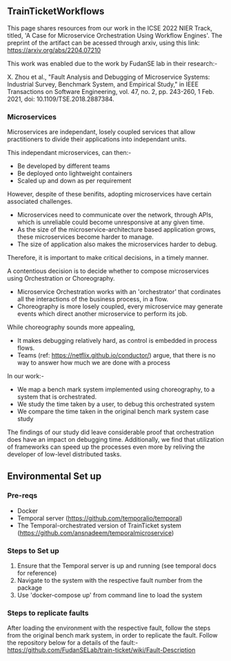## TrainTicketWorkflows

This page shares resources from our work in the ICSE 2022 NIER Track, titled, 'A Case for Microservice Orchestration Using Workflow Engines'. The preprint of the artifact can be acessed through arxiv, using this link: https://arxiv.org/abs/2204.07210

This work was enabled due to the work by FudanSE lab in their research:-

X. Zhou et al., "Fault Analysis and Debugging of Microservice Systems: Industrial Survey, Benchmark System, and Empirical Study," in IEEE Transactions on Software Engineering, vol. 47, no. 2, pp. 243-260, 1 Feb. 2021, doi: 10.1109/TSE.2018.2887384.

### Microservices

Microservices are independant, losely coupled services that allow practitioners to divide their applications into independant units.

This independant microservices, can then:-
- Be developed by different teams
- Be deployed onto lightweight containers
- Scaled up and down as per requirement

However, despite of these benifits, adopting microservices have certain associated challenges.
- Microservices need to communicate over the network, through APIs, which is unreliable could become unresponsive at any given time.
- As the size of the microservice-architecture based application grows, these microservices become harder to manage.
- The size of application also makes the microservices harder to debug.

Therefore, it is important to make critical decisions, in a timely manner.

A contentious decision is to decide whether to compose microservices using Orchestration or Choreography.

- Microservice Orchestration works with an 'orchestrator' that cordinates all the interactions of the business process, in a flow.
- Choreography is more losely coupled, every microservice may generate events which direct another microservice to perform its job.

While choreography sounds more appealing,
- It makes debugging relatively hard, as control is embedded in process flows.
- Teams (ref: https://netflix.github.io/conductor/) argue, that there is no way to answer how much we are done with a process

In our work:-
- We map a bench mark system implemented using choreography, to a system that is orchestrated.
- We study the time taken by a user, to debug this orchestrated system
- We compare the time taken in the original bench mark system case study

The findings of our study did leave considerable proof that orchestration does have an impact on debugging time. Additionally, we find that utilization of frameworks can speed up the processes even more by reliving the developer of low-level distributed tasks.


## Environmental Set up

### Pre-reqs
- Docker
- Temporal server (https://github.com/temporalio/temporal)
- The Temporal-orchestrated version of TrainTicket system (https://github.com/ansnadeem/temporalmicroservice)


### Steps to Set up
1) Ensure that the Temporal server is up and running (see temporal docs for reference)
2) Navigate to the system with the respective fault number from the package
3) Use 'docker-compose up' from command line to load the system

### Steps to replicate faults
After loading the environment with the respective fault, follow the steps from the original bench mark system, in order to replicate the fault.
Follow the repository below for a details of the fault:-
https://github.com/FudanSELab/train-ticket/wiki/Fault-Description
